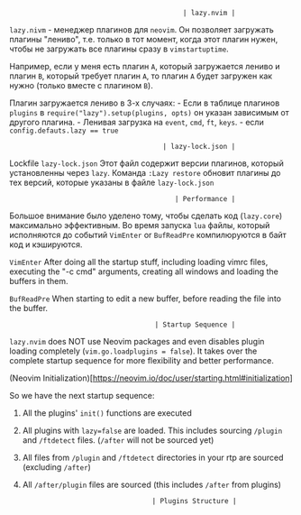                                                | lazy.nvim |

`lazy.nivm` - менеджер плагинов для `neovim`. Он позволяет загружать плагины
"лениво", т.е. только в тот момент, когда этот плагин нужен, чтобы не загружать
все плагины сразу в `vimstartuptime`.

Например, если у меня есть плагин `A`, который загружается лениво и плагин `B`,
который требует плагин `A`, то плагин `A` будет загружен как нужно (только
вместе с плагином `B`).

Плагин загружается лениво в 3-х случаях:
    - Если в таблице плагинов `plugins` в `require("lazy").setup(plugins, opts)`
      он указан зависимым от другого плагина.
    - Ленивая загрузка на `event`, `cmd`, `ft`, `keys`.
    - если `config.defauts.lazy == true`


                                          | lazy-lock.json |

Lockfile `lazy-lock.json`
    Этот файл содержит версии плагинов, который установленны через `lazy`.
    Команда `:Lazy restore` обновит плагины до тех версий, которые указаны в
    файле `lazy-lock.json`


                                             | Performance |

Большое внимание было уделено тому, чтобы сделать код (`lazy.core`) максимально
эффективным. Во время запуска `lua` файлы, который исполняются до событий
`VimEnter` or `BufReadPre` компилюруются в байт код и кэшируются.

`VimEnter`
    After doing all the startup stuff, including
    loading vimrc files, executing the "-c cmd"
    arguments, creating all windows and loading
    the buffers in them.

`BufReadPre`
    When starting to edit a new buffer, before reading the file into the buffer.



                                        | Startup Sequence |

`lazy.nvim` does NOT use Neovim packages and even disables plugin loading
completely (`vim.go.loadplugins = false`). It takes over the complete startup
sequence for more flexibility and better performance.

(Neovim Initialization)[https://neovim.io/doc/user/starting.html#initialization]

So we have the next startup sequence:
1. All the plugins' `init()` functions are executed
2. All plugins with `lazy=false` are loaded.
   This includes sourcing `/plugin` and `/ftdetect` files.
   (`/after` will not be sourced yet)
3. All files from `/plugin` and `/ftdetect` directories in your rtp are sourced
   (excluding `/after`)
4. All `/after/plugin` files are sourced (this includes `/after` from plugins)


                                       | Plugins Structure |

